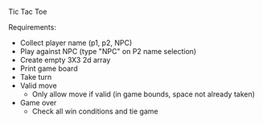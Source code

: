 Tic Tac Toe

Requirements:

- Collect player name (p1, p2, NPC)
- Play against NPC (type "NPC" on P2 name selection)
- Create empty 3X3 2d array
- Print game board
- Take turn
- Valid move
  - Only allow move if valid (in game bounds, space not already taken)
- Game over
  - Check all win conditions and tie game
